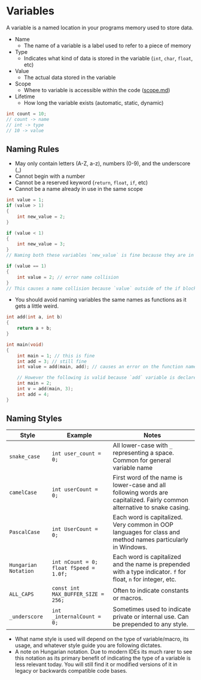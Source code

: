 # Variables
A variable is a named location in your programs memory used to store data.

- Name
    - The name of a variable is a label used to refer to a piece of memory
- Type
    - Indicates what kind of data is stored in the variable (`int`, `char`, `float`, etc)
- Value
    - The actual data stored in the variable
- Scope
    - Where to variable is accessible within the code ([scope.md](./scope.md))
- Lifetime
    - How long the variable exists (automatic, static, dynamic)

```c
int count = 10;
// count -> name
// int -> type
// 10 -> value
```

## Naming Rules
- May only contain letters (A-Z, a-z), numbers (0-9), and the underscore (_)
- Cannot begin with a number
- Cannot be a reserved keyword (`return`, `float`, `if`, etc)
- Cannot be a name already in use in the same scope
```c
int value = 1;
if (value > 1)
{
    int new_value = 2;
}

if (value < 1)
{
    int new_value = 3;
}
// Naming both these variables `new_value` is fine because they are in separate scopes

if (value == 1)
{
    int value = 2; // error name collision
}
// This causes a name collision because `value` outside of the if block is visible inside of this block.
```
- You should avoid naming variables the same names as functions as it gets a little weird.
```c
int add(int a, int b)
{
    return a + b;
}

int main(void)
{
    int main = 1; // this is fine
    int add = 3; // still fine
    int value = add(main, add); // causes an error on the function name

    // However the following is valid because `add` variable is declared after the function call
    int main = 2;
    int v = add(main, 3);
    int add = 4;
}
```

## Naming Styles
|Style|Example|Notes|
|-|-|-|
|`snake_case`| `int user_count = 0;`|All lower-case with `_` representing a space. Common for general variable name|
|`camelCase`|`int userCount = 0;`|First word of the name is lower-case and all following words are capitalized. Fairly common alternative to snake casing.|
|`PascalCase`|`int UserCount = 0;`|Each word is capitalized. Very common in OOP languages for class and method names particularly in Windows.|
|`Hungarian Notation`|`int nCount = 0;` `float fSpeed = 1.0f;`|Each word is capitalized and the name is prepended with a type indicator. `f` for float, `n` for integer, etc.| 
|`ALL_CAPS`|`const int MAX_BUFFER_SIZE = 256;`| Often to indicate constants or macros.|
|`_underscore`|`int _internalCount = 0;`| Sometimes used to indicate private or internal use. Can be prepended to any style.|

- What name style is used will depend on the type of variable/macro, its usage, and whatever style guide you are following dictates.
- A note on Hungarian notation. Due to modern IDEs its much rarer to see this notation as its primary benefit of indicating the type of a variable is less relevant today. You will still find it or modified versions of it in legacy or backwards compatible code bases.